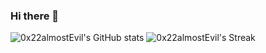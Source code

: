 ### Hi there 👋

<!--
**0x22almostEvil/0x22almostEvil** is a ✨ _special_ ✨ repository because its `README.md` (this file) appears on your GitHub profile.

Here are some ideas to get you started:

- 🔭 I’m currently working on ...
- 🌱 I’m currently learning ...
- 👯 I’m looking to collaborate on ...
- 🤔 I’m looking for help with ...
- 💬 Ask me about ...
- 📫 How to reach me: ...
- 😄 Pronouns: ...
- ⚡ Fun fact: ...
-->
![0x22almostEvil's GitHub stats](https://github-readme-stats.vercel.app/api?username=0x22almostEvil&count_private=true&theme=vue-dark&show_icons=true)
![0x22almostEvil's Streak](https://github-readme-streak-stats.herokuapp.com/?user=0x22almostEvil&theme=vue-dark&hide_border=true)
